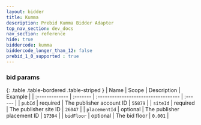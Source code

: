 ```yaml
---
layout: bidder
title: Kumma
description: Prebid Kumma Bidder Adapter
top_nav_section: dev_docs
nav_section: reference
hide: true
biddercode: kumma
biddercode_longer_than_12: false
prebid_1_0_supported : true
---
```


### bid params

{: .table .table-bordered .table-striped }
| Name           | Scope    | Description                         | Example |
| :------------- | :------- | :---------------------------------- | :------ |
| `pubId`        | required | The publisher account ID            | `55879` |
| `siteId`       | required | The publisher site ID               | `26047` |
| `placementId`  | optional | The publisher placement ID          | `17394` |
| `bidFloor`     | optional | The bid floor                       | `0.001` |
